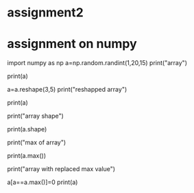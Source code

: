 # assignment2
# assignment on numpy


import numpy as np
a=np.random.randint(1,20,15)
print("array")

print(a)

a=a.reshape(3,5)
print("reshapped array")

print(a)

print("array shape")

print(a.shape)

print("max of array")

print(a.max())

print("array with replaced max value")

a[a==a.max()]=0
print(a)
